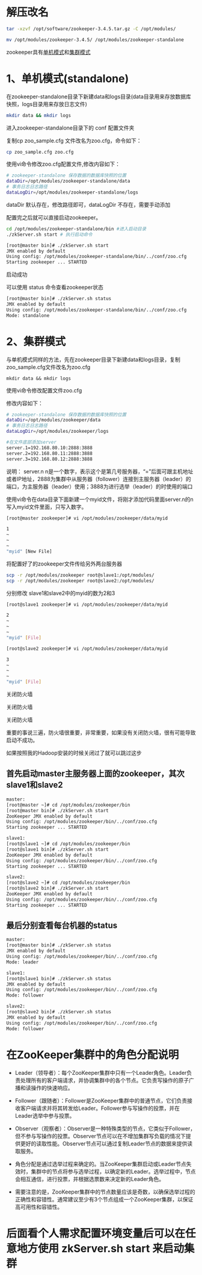 # 解压改名
```sh
tar -xzvf /opt/software/zookeeper-3.4.5.tar.gz -C /opt/modules/

mv /opt/modules/zookeeper-3.4.5/ /opt/modules/zookeeper-standalone
```
zookeeper具有[单机模式](#1单机模式standalone)和[集群模式](#2集群模式)

# 1、单机模式(standalone)
在zookeeper-standalone目录下新建data和logs目录(data目录用来存放数据库快照，logs目录用来存放日志文件)
```sh
mkdir data && mkdir logs
```

进入zookeeper-standalone目录下的 conf 配置文件夹

复制cp zoo_sample.cfg 文件改名为zoo.cfg，命令如下：
```sh
cp zoo_sample.cfg zoo.cfg
```
使用vi命令修改zoo.cfg配置文件,修改内容如下：
```sh
# zookeeper-standalone 保存数据的数据库快照的位置
dataDir=/opt/modules/zookeeper-standalone/data
# 事务日志日志路径
dataLogDir=/opt/modules/zookeeper-standalone/logs
```
dataDir 默认存在，修改路径即可，dataLogDir 不存在，需要手动添加

配置完之后就可以直接启动zookeeper。
```sh
cd /opt/modules/zookeeper-standalone/bin #进入启动目录
./zkServer.sh start # 执行启动命令
```
```sh
[root@master bin]# ./zkServer.sh start
JMX enabled by default
Using config: /opt/modules/zookeeper-standalone/bin/../conf/zoo.cfg
Starting zookeeper ... STARTED
```
启动成功

可以使用 status 命令查看zookeeper状态
```sh
[root@master bin]# ./zkServer.sh status
JMX enabled by default
Using config: /opt/modules/zookeeper-standalone/bin/../conf/zoo.cfg
Mode: standalone
```

# 2、集群模式
与单机模式同样的方法，先在zookeeper目录下新建data和logs目录，复制zoo_sample.cfg文件改名为zoo.cfg
```
mkdir data && mkdir logs
```

使用vi命令修改配置文件zoo.cfg

修改内容如下：
```sh
# zookeeper-standalone 保存数据的数据库快照的位置
dataDir=/opt/modules/zookeeper/data
# 事务日志日志路径
dataLogDir=/opt/modules/zookeeper/logs

#在文件底部添加server
server.1=192.168.80.10:2888:3888
server.2=192.168.80.11:2888:3888
server.3=192.168.80.12:2888:3888
```
说明： server.n n是一个数字，表示这个是第几号服务器，“=”后面可跟主机地址或者IP地址，2888为集群中从服务器（follower）连接到主服务器（leader）的端口，为主服务器（leader）使用；3888为进行选举（leader）的时使用的端口

使用vi命令在data目录下面新建一个myid文件，将刚才添加代码里面server.n的n写入myid文件里面，只写入数字。
```sh
[root@master zookeeper]# vi /opt/modules/zookeeper/data/myid

1
~                                                                   
~                                                                                                            
~                                                                          
"myid" [New File]   
```
将配置好了的zookeeper文件传给另外两台服务器
```sh
scp -r /opt/modules/zookeeper root@slave1:/opt/modules/
scp -r /opt/modules/zookeeper root@slave2:/opt/modules/
```
分别修改 slave1和slave2中的myid的数为2和3
```sh
[root@slave1 zookeeper]# vi /opt/modules/zookeeper/data/myid

2
~                                                            
~                                                                                
~                                                                          
"myid" [File] 
```
```sh
[root@slave2 zookeeper]# vi /opt/modules/zookeeper/data/myid

3
~                                                                   
~                                                                            
~                                                                          
"myid" [File] 
```
关闭防火墙

关闭防火墙

关闭防火墙

重要的事说三遍，防火墙很重要，非常重要，如果没有关闭防火墙，很有可能导致启动不成功。

如果按照我的Hadoop安装的时候关闭过了就可以跳过这步

## 首先启动master主服务器上面的zookeeper，其次slave1和slave2
```sh
master:
[root@master ~]# cd /opt/modules/zookeeper/bin
[root@master bin]# ./zkServer.sh start
ZooKeeper JMX enabled by default
Using config: /opt/modules/zookeeper/bin/../conf/zoo.cfg
Starting zookeeper ... STARTED

slave1:
[root@slave1 ~]# cd /opt/modules/zookeeper/bin
[root@slave1 bin]# ./zkServer.sh start
ZooKeeper JMX enabled by default
Using config: /opt/modules/zookeeper/bin/../conf/zoo.cfg
Starting zookeeper ... STARTED

slave2:
[root@slave2 ~]# cd /opt/modules/zookeeper/bin
[root@slave2 bin]# ./zkServer.sh start
ZooKeeper JMX enabled by default
Using config: /opt/modules/zookeeper/bin/../conf/zoo.cfg
Starting zookeeper ... STARTED
```
## 最后分别查看每台机器的status
```sh
master:
[root@master bin]# ./zkServer.sh status
JMX enabled by default
Using config: /opt/modules/zookeeper/bin/../conf/zoo.cfg
Mode: leader

slave1:
[root@slave1 bin]# ./zkServer.sh status
JMX enabled by default
Using config: /opt/modules/zookeeper/bin/../conf/zoo.cfg
Mode: follower

slave2:
[root@slave2 bin]# ./zkServer.sh status
JMX enabled by default
Using config: /opt/modules/zookeeper/bin/../conf/zoo.cfg
Mode: follower
```

# 在ZooKeeper集群中的角色分配说明

- Leader（领导者）：每个ZooKeeper集群中只有一个Leader角色。Leader负责处理所有的客户端请求，并协调集群中的各个节点。它负责写操作的原子广播和读操作的快速响应。

- Follower（跟随者）：Follower是ZooKeeper集群中的普通节点，它们负责接收客户端请求并将其转发给Leader。Follower参与写操作的投票，并在Leader选举中参与投票。

- Observer（观察者）：Observer是一种特殊类型的节点，它类似于Follower，但不参与写操作的投票。Observer节点可以在不增加集群写负载的情况下提供更好的读取性能。Observer节点可以通过复制Leader节点的数据来提供读取服务。

- 角色分配是通过选举过程来确定的。当ZooKeeper集群启动或Leader节点失效时，集群中的节点将参与选举过程，以确定新的Leader。选举过程中，节点会相互通信，进行投票，并根据选票数来决定新的Leader角色。

- 需要注意的是，ZooKeeper集群中的节点数量应该是奇数，以确保选举过程的正确性和容错性。通常建议至少有3个节点组成一个ZooKeeper集群，以保证高可用性和容错性。

# 后面看个人需求配置环境变量后可以在任意地方使用 zkServer.sh start 来启动集群